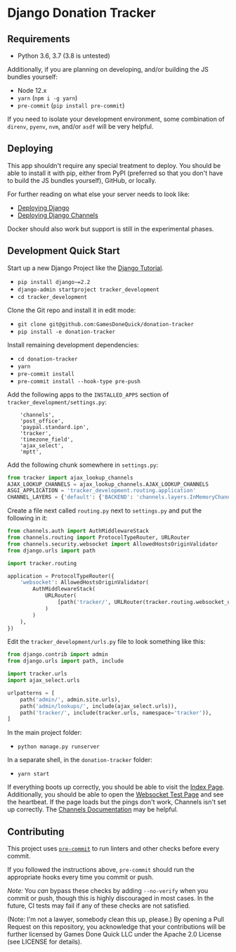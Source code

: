 # Django Donation Tracker

## Requirements

- Python 3.6, 3.7 (3.8 is untested)

Additionally, if you are planning on developing, and/or building the JS bundles yourself:

- Node 12.x
- `yarn` (`npm i -g yarn`)
- `pre-commit` (`pip install pre-commit`)

If you need to isolate your development environment, some combination of `direnv`, `pyenv`, `nvm`, and/or `asdf` will be
very helpful.

## Deploying

This app shouldn't require any special treatment to deploy. You should be able to install it with pip, either from PyPI
(preferred so that you don't have to build the JS bundles yourself), GitHub, or locally.

For further reading on what else your server needs to look like:

- [Deploying Django](https://docs.djangoproject.com/en/2.2/howto/deployment/)
- [Deploying Django Channels](https://channels.readthedocs.io/en/latest/deploying.html)

Docker should also work but support is still in the experimental phases.

## Development Quick Start

Start up a new Django Project like the [Django Tutorial](https://docs.djangoproject.com/en/2.2/intro/tutorial01/).

- `pip install django~=2.2`
- `django-admin startproject tracker_development`
- `cd tracker_development`

Clone the Git repo and install it in edit mode:

- `git clone git@github.com:GamesDoneQuick/donation-tracker`
- `pip install -e donation-tracker`

Install remaining development dependencies:

- `cd donation-tracker`
- `yarn`
- `pre-commit install`
- `pre-commit install --hook-type pre-push`

Add the following apps to the `INSTALLED_APPS` section of `tracker_development/settings.py`:

```
    'channels',
    'post_office',
    'paypal.standard.ipn',
    'tracker',
    'timezone_field',
    'ajax_select',
    'mptt',
```

Add the following chunk somewhere in `settings.py`:

```python
from tracker import ajax_lookup_channels
AJAX_LOOKUP_CHANNELS = ajax_lookup_channels.AJAX_LOOKUP_CHANNELS
ASGI_APPLICATION = 'tracker_development.routing.application'
CHANNEL_LAYERS = {'default': {'BACKEND': 'channels.layers.InMemoryChannelLayer'}}
```

Create a file next called `routing.py` next to `settings.py` and put the following in it:

```python
from channels.auth import AuthMiddlewareStack
from channels.routing import ProtocolTypeRouter, URLRouter
from channels.security.websocket import AllowedHostsOriginValidator
from django.urls import path

import tracker.routing

application = ProtocolTypeRouter({
    'websocket': AllowedHostsOriginValidator(
        AuthMiddlewareStack(
            URLRouter(
                [path('tracker/', URLRouter(tracker.routing.websocket_urlpatterns))]
            )
        )
    ),
})
```

Edit the `tracker_development/urls.py` file to look something like this:

```python
from django.contrib import admin
from django.urls import path, include

import tracker.urls
import ajax_select.urls

urlpatterns = [
    path('admin/', admin.site.urls),
    path('admin/lookups/', include(ajax_select.urls)),
    path('tracker/', include(tracker.urls, namespace='tracker')),
]
```

In the main project folder:

- `python manage.py runserver`

In a separate shell, in the `donation-tracker` folder:

- `yarn start`

If everything boots up correctly, you should be able to visit the [Index Page](http://localhost:8080/tracker). Additionally, you should be able to open the [Websocket Test Page](http://localhost:8080/tracker/websocket_test/) and see the heartbeat. If the page loads but the pings don't work, Channels isn't set up correctly. The [Channels Documentation](https://channels.readthedocs.io/en/latest/installation.html) may be helpful.

## Contributing

This project uses [`pre-commit`](https://pre-commit.com/) to run linters and other checks before every commit.

If you followed the instructions above, `pre-commit` should run the appropriate hooks every time you commit or push.

_Note:_ You _can_ bypass these checks by adding `--no-verify` when you commit or push, though this is highly discouraged in most cases. In the future, CI tests may fail if any of these checks are not satisfied.

(Note: I'm not a lawyer, somebody clean this up, please.)
By opening a Pull Request on this repository, you acknowledge that your contributions will be further licensed by Games Done Quick LLC under the Apache 2.0 License (see LICENSE for details).
